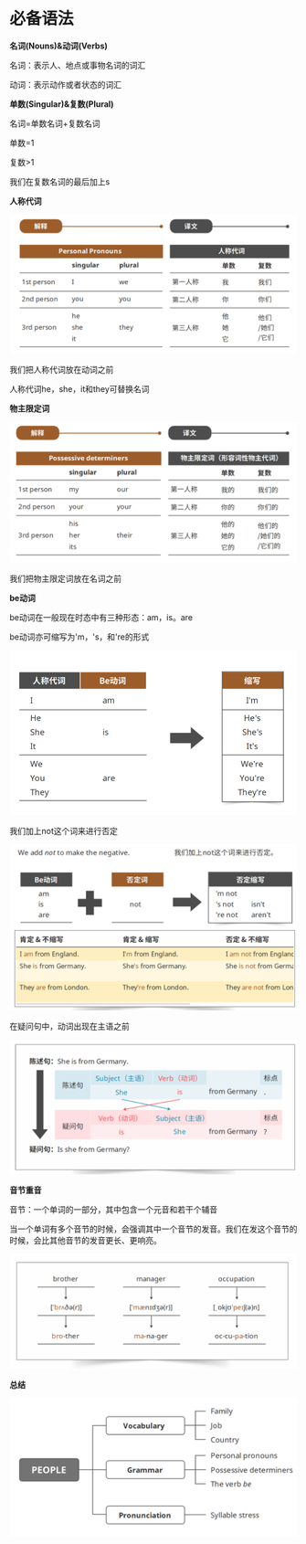 # 必备语法

**名词(Nouns)&动词(Verbs)**

名词：表示人、地点或事物名词的词汇

动词：表示动作或者状态的词汇

**单数(Singular)&复数(Plural)**

名词=单数名词+复数名词

单数=1

复数>1

我们在复数名词的最后加上s

**人称代词**

![image-20230816203823475](assets/01-U1L1People_Vocabulary,Grammar.and.Pronunciation/image-20230816203823475.png)

我们把人称代词放在动词之前

人称代词he，she，it和they可替换名词

**物主限定词**

![image-20230816204054549](assets/01-U1L1People_Vocabulary,Grammar.and.Pronunciation/image-20230816204054549.png)

我们把物主限定词放在名词之前

**be动词**

be动词在一般现在时态中有三种形态：am，is。are

be动词亦可缩写为'm，'s，和're的形式

![image-20230816204523872](assets/01-U1L1People_Vocabulary,Grammar.and.Pronunciation/image-20230816204523872.png)

我们加上not这个词来进行否定

![image-20230816204635485](assets/01-U1L1People_Vocabulary,Grammar.and.Pronunciation/image-20230816204635485.png)

在疑问句中，动词出现在主语之前

![image-20230816204722688](assets/01-U1L1People_Vocabulary,Grammar.and.Pronunciation/image-20230816204722688.png)

**音节重音**

音节：一个单词的一部分，其中包含一个元音和若干个辅音

当一个单词有多个音节的时候，会强调其中一个音节的发音。我们在发这个音节的时候，会比其他音节的发音更长、更响亮。

![image-20230816205438998](assets/01-U1L1People_Vocabulary,Grammar.and.Pronunciation/image-20230816205438998.png)

**总结**

![image-20230816210307833](assets/01-U1L1People_Vocabulary,Grammar.and.Pronunciation/image-20230816210307833.png)